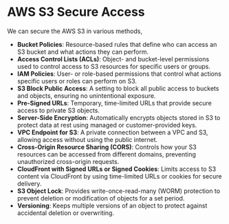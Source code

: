 # AWS S3 Secure Access

We can secure the AWS S3 in various methods,

- **Bucket Policies**: Resource-based rules that define who can access an S3 bucket and what actions they can perform.
- **Access Control Lists (ACLs)**: Object- and bucket-level permissions used to control access to S3 resources for specific users or groups.
- **IAM Policies**: User- or role-based permissions that control what actions specific users or roles can perform on S3.
- **S3 Block Public Access**: A setting to block all public access to buckets and objects, ensuring no unintentional exposure.
- **Pre-Signed URLs**: Temporary, time-limited URLs that provide secure access to private S3 objects.
- **Server-Side Encryption**: Automatically encrypts objects stored in S3 to protect data at rest using managed or customer-provided keys.
- **VPC Endpoint for S3**: A private connection between a VPC and S3, allowing access without using the public internet.
- **Cross-Origin Resource Sharing (CORS)**: Controls how your S3 resources can be accessed from different domains, preventing unauthorized cross-origin requests.
- **CloudFront with Signed URLs or Signed Cookies**: Limits access to S3 content via CloudFront by using time-limited URLs or cookies for secure delivery.
- **S3 Object Lock**: Provides write-once-read-many (WORM) protection to prevent deletion or modification of objects for a set period.
- **Versioning**: Keeps multiple versions of an object to protect against accidental deletion or overwriting.